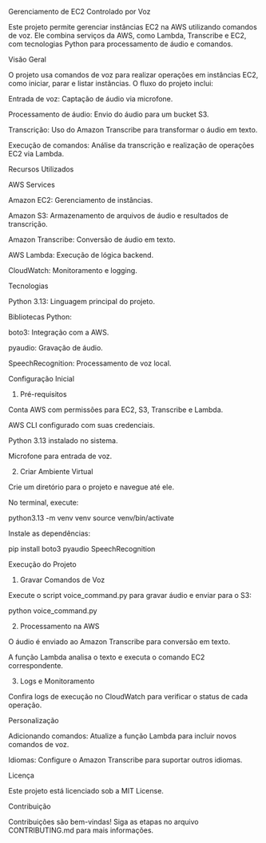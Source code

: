 Gerenciamento de EC2 Controlado por Voz

Este projeto permite gerenciar instâncias EC2 na AWS utilizando comandos de voz. Ele combina serviços da AWS, como Lambda, Transcribe e EC2, com tecnologias Python para processamento de áudio e comandos.

Visão Geral

O projeto usa comandos de voz para realizar operações em instâncias EC2, como iniciar, parar e listar instâncias. O fluxo do projeto inclui:

Entrada de voz: Captação de áudio via microfone.

Processamento de áudio: Envio do áudio para um bucket S3.

Transcrição: Uso do Amazon Transcribe para transformar o áudio em texto.

Execução de comandos: Análise da transcrição e realização de operações EC2 via Lambda.

Recursos Utilizados

AWS Services

Amazon EC2: Gerenciamento de instâncias.

Amazon S3: Armazenamento de arquivos de áudio e resultados de transcrição.

Amazon Transcribe: Conversão de áudio em texto.

AWS Lambda: Execução de lógica backend.

CloudWatch: Monitoramento e logging.

Tecnologias

Python 3.13: Linguagem principal do projeto.

Bibliotecas Python:

boto3: Integração com a AWS.

pyaudio: Gravação de áudio.

SpeechRecognition: Processamento de voz local.

Configuração Inicial

1. Pré-requisitos

Conta AWS com permissões para EC2, S3, Transcribe e Lambda.

AWS CLI configurado com suas credenciais.

Python 3.13 instalado no sistema.

Microfone para entrada de voz.

2. Criar Ambiente Virtual

Crie um diretório para o projeto e navegue até ele.

No terminal, execute:

python3.13 -m venv venv
source venv/bin/activate

Instale as dependências:

pip install boto3 pyaudio SpeechRecognition

Execução do Projeto

1. Gravar Comandos de Voz

Execute o script voice_command.py para gravar áudio e enviar para o S3:

python voice_command.py

2. Processamento na AWS

O áudio é enviado ao Amazon Transcribe para conversão em texto.

A função Lambda analisa o texto e executa o comando EC2 correspondente.

3. Logs e Monitoramento

Confira logs de execução no CloudWatch para verificar o status de cada operação.

Personalização

Adicionando comandos: Atualize a função Lambda para incluir novos comandos de voz.

Idiomas: Configure o Amazon Transcribe para suportar outros idiomas.

Licença

Este projeto está licenciado sob a MIT License.

Contribuição

Contribuições são bem-vindas! Siga as etapas no arquivo CONTRIBUTING.md para mais informações.

